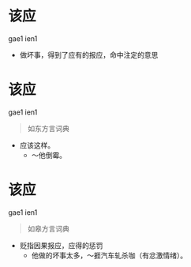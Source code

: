 # 该应
gae1 ien1
- 做坏事，得到了应有的报应，命中注定的意思

# 该应
gae1 ien1
> 如东方言词典
- 应该这样。
  - ～他倒霉。

# 该应
gae1 ien1
> 如皋方言词典
- 贬指因果报应，应得的惩罚
  - 他做的坏事太多，～捱汽车轧杀咖（有忿激情绪）。
